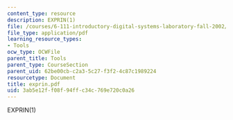 ```yaml
---
content_type: resource
description: EXPRIN(1)
file: /courses/6-111-introductory-digital-systems-laboratory-fall-2002/3ab5e12ff08f94ffc34c769e720c0a26_exprin.pdf
file_type: application/pdf
learning_resource_types:
- Tools
ocw_type: OCWFile
parent_title: Tools
parent_type: CourseSection
parent_uid: 62be00cb-c2a3-5c27-f3f2-4c87c1989224
resourcetype: Document
title: exprin.pdf
uid: 3ab5e12f-f08f-94ff-c34c-769e720c0a26
---
```

EXPRIN(1)

